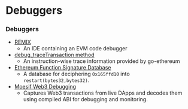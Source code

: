 # Debuggers



### Debuggers

* [REMIX](https://github.com/ethereum/remix)
  * An IDE containing an EVM code debugger
* [debug\_traceTransaction method](https://github.com/ethereum/go-ethereum/wiki/Management-APIs#debug_tracetransaction)
  * An instruction-wise trace information provided by go-ethereum
* [Ethereum Function Signature Database](https://www.4byte.directory/)
  * A database for deciphering `0x165ffd10` into `restart(bytes32,bytes32)`.
* [Moesif Web3 Debugging](https://www.moesif.com/docs/platform/ethereum-web3/)
  * Captures Web3 transactions from live DApps and decodes them using compiled ABI for debugging and monitoring.

